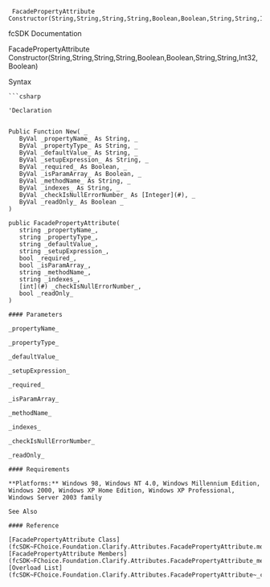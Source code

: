 ﻿     FacadePropertyAttribute Constructor(String,String,String,String,Boolean,Boolean,String,String,Int32,Boolean)                                                   

fcSDK Documentation

FacadePropertyAttribute Constructor(String,String,String,String,Boolean,Boolean,String,String,Int32,Boolean)

Syntax

```vbnet
```csharp

'Declaration
 

Public Function New( _
   ByVal _propertyName_ As String, _
   ByVal _propertyType_ As String, _
   ByVal _defaultValue_ As String, _
   ByVal _setupExpression_ As String, _
   ByVal _required_ As Boolean, _
   ByVal _isParamArray_ As Boolean, _
   ByVal _methodName_ As String, _
   ByVal _indexes_ As String, _
   ByVal _checkIsNullErrorNumber_ As [Integer](#), _
   ByVal _readOnly_ As Boolean _
)

public FacadePropertyAttribute( 
   string _propertyName_,
   string _propertyType_,
   string _defaultValue_,
   string _setupExpression_,
   bool _required_,
   bool _isParamArray_,
   string _methodName_,
   string _indexes_,
   [int](#) _checkIsNullErrorNumber_,
   bool _readOnly_
)

#### Parameters

_propertyName_

_propertyType_

_defaultValue_

_setupExpression_

_required_

_isParamArray_

_methodName_

_indexes_

_checkIsNullErrorNumber_

_readOnly_

#### Requirements

**Platforms:** Windows 98, Windows NT 4.0, Windows Millennium Edition, Windows 2000, Windows XP Home Edition, Windows XP Professional, Windows Server 2003 family

See Also

#### Reference

[FacadePropertyAttribute Class](fcSDK~FChoice.Foundation.Clarify.Attributes.FacadePropertyAttribute.md)  
[FacadePropertyAttribute Members](fcSDK~FChoice.Foundation.Clarify.Attributes.FacadePropertyAttribute_members.md)  
[Overload List](fcSDK~FChoice.Foundation.Clarify.Attributes.FacadePropertyAttribute~_ctor.md)